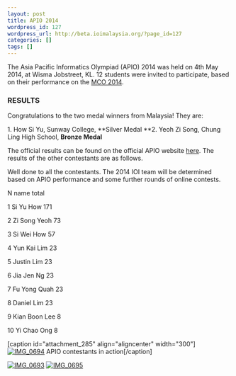 ```yaml
---
layout: post
title: APIO 2014
wordpress_id: 127
wordpress_url: http://beta.ioimalaysia.org/?page_id=127
categories: []
tags: []
---
```

The Asia Pacific Informatics Olympiad (APIO) 2014 was held on 4th May 2014, at Wisma Jobstreet, KL. 12 students were invited to participate, based on their performance on the [MCO 2014][0].

### RESULTS
Congratulations to the two medal winners from Malaysia! They are:

1\. How Si Yu, Sunway College, **Silver Medal
**2\. Yeoh Zi Song, Chung Ling High School, **Bronze Medal**

The official results can be found on the official APIO website [here][1]. The results of the other contestants are as follows.

Well done to all the contestants. The 2014 IOI team will be determined based on APIO performance and some further rounds of online contests.



N
name
total



1
Si Yu How
171



2
Zi Song Yeoh
73



3
Si Wei How
57



4
Yun Kai Lim
23



5
Justin Lim
23



6
Jia Jen Ng
23



7
Fu Yong Quah
23



8
Daniel Lim
23



9
Kian Boon Lee
8



10
Yi Chao Ong
8




 

\[caption id="attachment\_285" align="aligncenter" width="300"\][![IMG_0694](http://ioimalaysia.org/wp-content/uploads/2014/06/IMG_0694-300x300.jpg)][2] APIO contestants in action\[/caption\]

[![IMG_0693](http://ioimalaysia.org/wp-content/uploads/2014/06/IMG_0693-300x300.jpg)][3] [![IMG_0695](http://ioimalaysia.org/wp-content/uploads/2014/06/IMG_0695-300x300.jpg)][4]

[0]: http://ioimalaysia.org/mco-2014/ "MCO 2014"
[1]: http://olympiads.kz/apio2014/apio2014_official_results.pdf
[2]: http://ioimalaysia.org/wp-content/uploads/2014/06/IMG_0694.jpg
[3]: http://ioimalaysia.org/wp-content/uploads/2014/06/IMG_0693.jpg
[4]: http://ioimalaysia.org/wp-content/uploads/2014/06/IMG_0695.jpg
